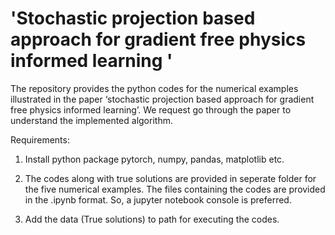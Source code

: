# 'Stochastic projection based approach for gradient free physics informed learning '
The repository provides the python codes for the numerical examples illustrated in the paper ‘stochastic projection based approach for gradient free physics informed
learning’.
 We request go through the paper to understand the implemented algorithm.

Requirements:

1. Install python package pytorch, numpy, pandas, matplotlib etc.

2. The codes along with true solutions are provided in seperate folder for the five numerical examples. The files containing the codes are provided in the .ipynb format.    So, a jupyter notebook console is preferred.  

3. Add the data (True solutions) to path for executing the codes.

